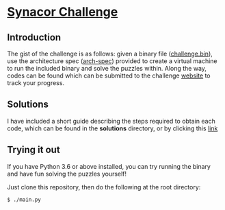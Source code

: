 # [Synacor Challenge](https://challenge.synacor.com/)

## Introduction

The gist of the challenge is as follows: given a binary file
([challenge.bin](./challenge.bin)), use the architecture spec
([arch-spec](./arch-spec)) provided to create a virtual machine to run the
included binary and solve the puzzles within. Along the way, codes can be
found which can be submitted to the challenge
[website](https://challenge.synacor.com/) to track your progress.

## Solutions

I have included a short guide describing the steps required to obtain
each code, which can be found in the **solutions** directory, or by clicking
this [link](./solutions/guide.md)

## Trying it out

If you have Python 3.6 or above installed, you can try running the binary and
have fun solving the puzzles yourself!

Just clone this repository, then do the following at the root directory:
```shell
$ ./main.py
```